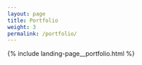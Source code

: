 ```yaml
---
layout: page
title: Portfolio
weight: 3
permalink: /portfolio/
---
```



{% include landing-page__portfolio.html %}
